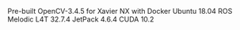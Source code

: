Pre-built OpenCV-3.4.5 for Xavier NX with Docker
Ubuntu 18.04
ROS Melodic
L4T 32.7.4
JetPack 4.6.4
CUDA 10.2
